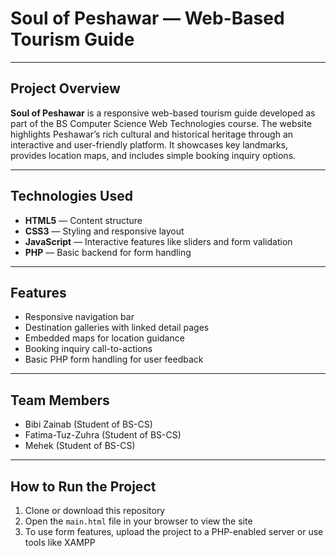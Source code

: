 # Soul of Peshawar — Web-Based Tourism Guide

---

## Project Overview
**Soul of Peshawar** is a responsive web-based tourism guide developed as part of the BS Computer Science Web Technologies course. The website highlights Peshawar’s rich cultural and historical heritage through an interactive and user-friendly platform. It showcases key landmarks, provides location maps, and includes simple booking inquiry options.

---

## Technologies Used
- **HTML5** — Content structure  
- **CSS3** — Styling and responsive layout  
- **JavaScript** — Interactive features like sliders and form validation  
- **PHP** — Basic backend for form handling  

---

## Features
- Responsive navigation bar  
- Destination galleries with linked detail pages  
- Embedded maps for location guidance  
- Booking inquiry call-to-actions  
- Basic PHP form handling for user feedback  

---

## Team Members
- Bibi Zainab (Student of BS-CS)
- Fatima-Tuz-Zuhra (Student of BS-CS)
- Mehek (Student of BS-CS)

---

## How to Run the Project
1. Clone or download this repository  
2. Open the `main.html` file in your browser to view the site  
3. To use form features, upload the project to a PHP-enabled server or use tools like XAMPP  

